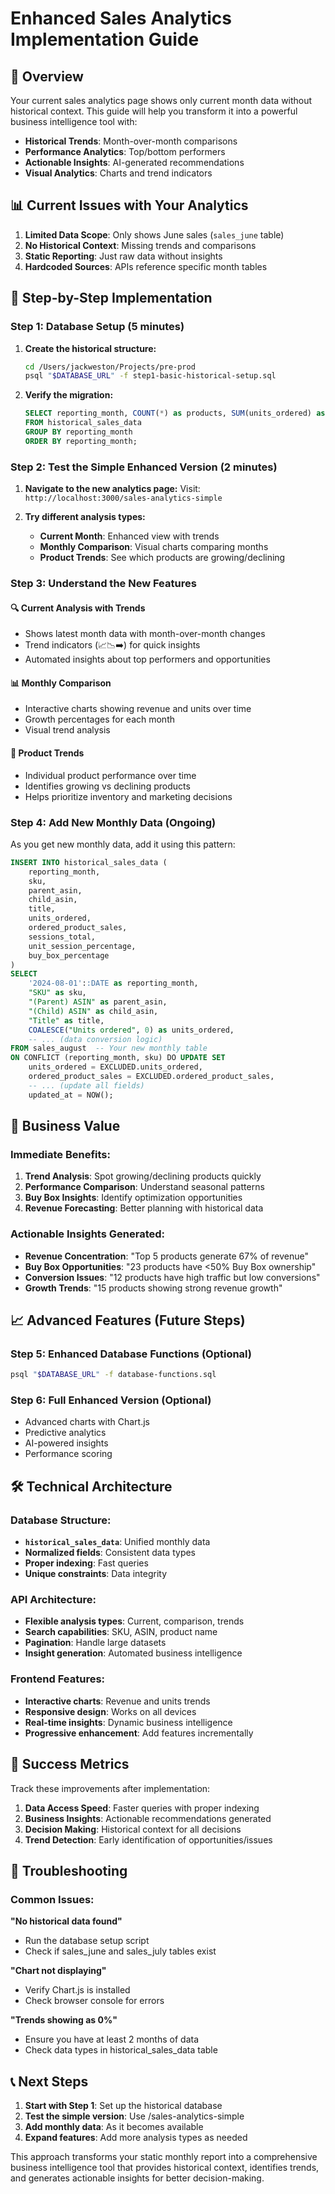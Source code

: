 # Enhanced Sales Analytics Implementation Guide

## 🎯 Overview

Your current sales analytics page shows only current month data without historical context. This guide will help you transform it into a powerful business intelligence tool with:

- **Historical Trends**: Month-over-month comparisons
- **Performance Analytics**: Top/bottom performers
- **Actionable Insights**: AI-generated recommendations
- **Visual Analytics**: Charts and trend indicators

## 📊 Current Issues with Your Analytics

1. **Limited Data Scope**: Only shows June sales (`sales_june` table)
2. **No Historical Context**: Missing trends and comparisons
3. **Static Reporting**: Just raw data without insights
4. **Hardcoded Sources**: APIs reference specific month tables

## 🚀 Step-by-Step Implementation

### Step 1: Database Setup (5 minutes)

1. **Create the historical structure:**
   ```bash
   cd /Users/jackweston/Projects/pre-prod
   psql "$DATABASE_URL" -f step1-basic-historical-setup.sql
   ```

2. **Verify the migration:**
   ```sql
   SELECT reporting_month, COUNT(*) as products, SUM(units_ordered) as total_units 
   FROM historical_sales_data 
   GROUP BY reporting_month 
   ORDER BY reporting_month;
   ```

### Step 2: Test the Simple Enhanced Version (2 minutes)

1. **Navigate to the new analytics page:**
   Visit: `http://localhost:3000/sales-analytics-simple`

2. **Try different analysis types:**
   - **Current Month**: Enhanced view with trends
   - **Monthly Comparison**: Visual charts comparing months
   - **Product Trends**: See which products are growing/declining

### Step 3: Understand the New Features

#### 🔍 **Current Analysis with Trends**
- Shows latest month data with month-over-month changes
- Trend indicators (📈📉➡️) for quick insights
- Automated insights about top performers and opportunities

#### 📊 **Monthly Comparison**
- Interactive charts showing revenue and units over time
- Growth percentages for each month
- Visual trend analysis

#### 🎯 **Product Trends**
- Individual product performance over time
- Identifies growing vs declining products
- Helps prioritize inventory and marketing decisions

### Step 4: Add New Monthly Data (Ongoing)

As you get new monthly data, add it using this pattern:

```sql
INSERT INTO historical_sales_data (
    reporting_month,
    sku,
    parent_asin,
    child_asin,
    title,
    units_ordered,
    ordered_product_sales,
    sessions_total,
    unit_session_percentage,
    buy_box_percentage
)
SELECT 
    '2024-08-01'::DATE as reporting_month,
    "SKU" as sku,
    "(Parent) ASIN" as parent_asin,
    "(Child) ASIN" as child_asin,
    "Title" as title,
    COALESCE("Units ordered", 0) as units_ordered,
    -- ... (data conversion logic)
FROM sales_august  -- Your new monthly table
ON CONFLICT (reporting_month, sku) DO UPDATE SET
    units_ordered = EXCLUDED.units_ordered,
    ordered_product_sales = EXCLUDED.ordered_product_sales,
    -- ... (update all fields)
    updated_at = NOW();
```

## 🎯 Business Value

### Immediate Benefits:
1. **Trend Analysis**: Spot growing/declining products quickly
2. **Performance Comparison**: Understand seasonal patterns
3. **Buy Box Insights**: Identify optimization opportunities
4. **Revenue Forecasting**: Better planning with historical data

### Actionable Insights Generated:
- **Revenue Concentration**: "Top 5 products generate 67% of revenue"
- **Buy Box Opportunities**: "23 products have <50% Buy Box ownership"
- **Conversion Issues**: "12 products have high traffic but low conversions"
- **Growth Trends**: "15 products showing strong revenue growth"

## 📈 Advanced Features (Future Steps)

### Step 5: Enhanced Database Functions (Optional)
```bash
psql "$DATABASE_URL" -f database-functions.sql
```

### Step 6: Full Enhanced Version (Optional)
- Advanced charts with Chart.js
- Predictive analytics
- AI-powered insights
- Performance scoring

## 🛠️ Technical Architecture

### Database Structure:
- **`historical_sales_data`**: Unified monthly data
- **Normalized fields**: Consistent data types
- **Proper indexing**: Fast queries
- **Unique constraints**: Data integrity

### API Architecture:
- **Flexible analysis types**: Current, comparison, trends
- **Search capabilities**: SKU, ASIN, product name
- **Pagination**: Handle large datasets
- **Insight generation**: Automated business intelligence

### Frontend Features:
- **Interactive charts**: Revenue and units trends
- **Responsive design**: Works on all devices
- **Real-time insights**: Dynamic business intelligence
- **Progressive enhancement**: Add features incrementally

## 🎯 Success Metrics

Track these improvements after implementation:

1. **Data Access Speed**: Faster queries with proper indexing
2. **Business Insights**: Actionable recommendations generated
3. **Decision Making**: Historical context for all decisions
4. **Trend Detection**: Early identification of opportunities/issues

## 🚨 Troubleshooting

### Common Issues:

**"No historical data found"**
- Run the database setup script
- Check if sales_june and sales_july tables exist

**"Chart not displaying"**
- Verify Chart.js is installed
- Check browser console for errors

**"Trends showing as 0%"**
- Ensure you have at least 2 months of data
- Check data types in historical_sales_data table

## 📞 Next Steps

1. **Start with Step 1**: Set up the historical database
2. **Test the simple version**: Use /sales-analytics-simple
3. **Add monthly data**: As it becomes available
4. **Expand features**: Add more analysis types as needed

This approach transforms your static monthly report into a comprehensive business intelligence tool that provides historical context, identifies trends, and generates actionable insights for better decision-making.
